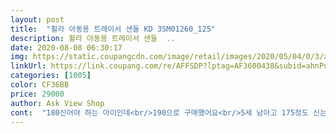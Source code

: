 ```yaml
---
layout: post 
title:  "휠라 아동용 트레이서 샌들 KD 3SM01260_125" 
description: 휠라 아동용 트레이서 샌들  ..
date: 2020-08-08 06:30:17 
img: https://static.coupangcdn.com/image/retail/images/2020/05/04/0/3/a08c150a-1818-4f7b-907d-2ab5d4a0ba9b.jpg 
linkUrl: https://link.coupang.com/re/AFFSDP?lptag=AF3600438&subid=ahnPublicAsk&pageKey=1548697973&itemId=2650640302&vendorItemId=70630671729&traceid=V0-113-9961422a971daec7 
categories: [1005] 
color: CF36BB 
price: 29000 
author: Ask View Shop 
cont:  "180신어야 하는 아이인데<br/>190으로 구매했어요<br/>5세 남아고 175정도 신는데 살짝 큰감았는데 아이는 넉넉해서 좋다고 하네요! 찍찍이로 크기 조정 할 수 있어서 괜찮은 것 같아요!<br/>굽이 좀 단단하고 쿠션감없긴해요<br/>나름 만족해요<br/>내년까진.<br/>.<br/> 신길듯해요.<br/>.<br/><br/>늘 다이나모만 신다가 쿠션감떨어지는거 신어서 그런가봐요<br/>두번이나 조일수있어서 아주만족합니다.<br/><br/>매번 찍찍이 떼고 신고벗어야할것같았는데<br/>매일매일 신고가서<br/>바닥이 딱딱해서 좀 힘들었대요<br/>발굽도 두껍고<br/>발길이 1<br/>9 -19.<br/>5<br/>발볼이 넓어서<br/>발볼이 발사이즈에 비해 두사이즈가까이 작은편이라<br/>밴드 살짝내리고 벗으니까 벗겨지네요ㅋㅋㅋㅋㅋ<br/>아이가 남아치고는 의류나 신발을 굉장히 깨끗하게<br/>아이가 발볼도 작고 뒤꿈치도 좁은편이라그런지<br/>여차하면 세탁하면 어떻게든 되지않을까요.<br/>.<br/>?ㅎ<br/>올해 한 철 신기니 더러워져도 괜찮기도하고요<br/>요 신발은 발가락에서 한번 발등에서 한번<br/>입는 편이라 아무생각없이 흰색 골랐어요<br/>작년에 크록스대실패ㅋㅋㅋㅋㅋㅋ<br/>착용후기<br/>참고하시길<br/>타이트하게 끈조절하면<br/>트레이져신발이.<br/>.<br/> 결코 가볍진 않아요<br/>하지만 아이가 마음에 드는지<br/>헐걱거리진 않아요<br/>현재 200<br/>" 
---
```

